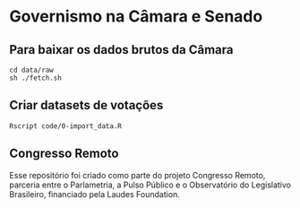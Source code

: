 # Governismo na Câmara e Senado


## Para baixar os dados brutos da Câmara

```
cd data/raw
sh ./fetch.sh
```

## Criar datasets de votações

```
Rscript code/0-import_data.R
```

## Congresso Remoto

Esse repositório foi criado como parte do projeto Congresso Remoto, parceria entre o Parlametria, a Pulso Público e o Observatório do Legislativo Brasileiro, financiado pela Laudes Foundation.

